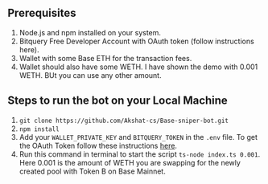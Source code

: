 ## Prerequisites

1. Node.js and npm installed on your system.
2. Bitquery Free Developer Account with OAuth token (follow instructions here).
3. Wallet with some Base ETH for the transaction fees.
4. Wallet should also have some WETH. I have shown the demo with 0.001 WETH. BUt you can use any other amount.

## Steps to run the bot on your Local Machine

1. `git clone https://github.com/Akshat-cs/Base-sniper-bot.git`
2. `npm install`
3. Add your `WALLET_PRIVATE_KEY` and `BITQUERY_TOKEN` in the `.env` file. To get the OAuth Token follow these instructions [here](https://docs.bitquery.io/docs/authorisation/how-to-generate/).
4. Run this command in terminal to start the script `ts-node index.ts 0.001`. Here 0.001 is the amount of WETH you are swapping for the newly created pool with Token B on Base Mainnet.
